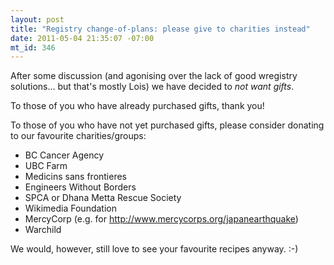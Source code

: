 ```yaml
--- 
layout: post
title: "Registry change-of-plans: please give to charities instead"
date: 2011-05-04 21:35:07 -07:00
mt_id: 346
---
```

After some discussion (and agonising over the lack of good wregistry solutions... but that's mostly Lois) we have decided to *not want gifts*.

To those of you who have already purchased gifts, thank you!

To those of you who have not yet purchased gifts, please consider donating to our favourite charities/groups:

- BC Cancer Agency
- UBC Farm
- Medicins sans frontieres
- Engineers Without Borders
- SPCA or Dhana Metta Rescue Society
- Wikimedia Foundation
- MercyCorp (e.g. for&nbsp;<meta http-equiv="content-type" content="text/html; charset=utf-8"><a href="http://www.mercycorps.org/japanearthquake">http://www.mercycorps.org/japanearthquake</a>)
- Warchild

We would, however, still love to see your favourite recipes anyway. :-) 
